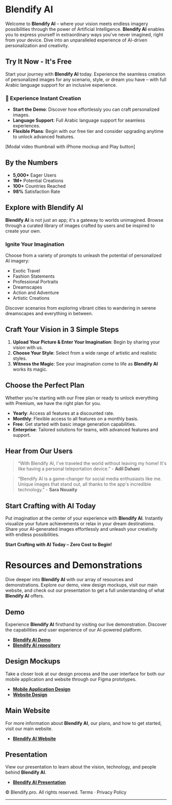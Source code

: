 

# Blendify AI

Welcome to **Blendify AI** – where your vision meets endless imagery possibilities through the power of Artificial Intelligence. **Blendify AI** enables you to express yourself in extraordinary ways you've never imagined, right from your device. Dive into an unparalleled experience of AI-driven personalization and creativity.

## Try It Now - It's Free

Start your journey with **Blendify AI** today. Experience the seamless creation of personalized images for any scenario, style, or dream you have – with full Arabic language support for an inclusive experience.

### 🌟 Experience Instant Creation

- **Start the Demo**: Discover how effortlessly you can craft personalized images.
- **Language Support**: Full Arabic language support for seamless experiences.
- **Flexible Plans**: Begin with our free tier and consider upgrading anytime to unlock advanced features.

[Modal video thumbnail with iPhone mockup and Play button]

## By the Numbers

- **5,000+** Eager Users
- **1M+** Potential Creations
- **100+** Countries Reached
- **98%** Satisfaction Rate

## Explore with Blendify AI

**Blendify AI** is not just an app; it's a gateway to worlds unimagined. Browse through a curated library of images crafted by users and be inspired to create your own.

### Ignite Your Imagination

Choose from a variety of prompts to unleash the potential of personalized AI imagery:
- Exotic Travel
- Fashion Statements
- Professional Portraits
- Dreamscapes
- Action and Adventure
- Artistic Creations

Discover scenarios from exploring vibrant cities to wandering in serene dreamscapes and everything in between.

## Craft Your Vision in 3 Simple Steps

1. **Upload Your Picture & Enter Your Imagination**: Begin by sharing your vision with us.
2. **Choose Your Style**: Select from a wide range of artistic and realistic styles.
3. **Witness the Magic**: See your imagination come to life as **Blendify AI** works its magic.

## Choose the Perfect Plan

Whether you're starting with our Free plan or ready to unlock everything with Premium, we have the right plan for you.

- **Yearly**: Access all features at a discounted rate.
- **Monthly**: Flexible access to all features on a monthly basis.
- **Free**: Get started with basic image generation capabilities.
- **Enterprise**: Tailored solutions for teams, with advanced features and support.

## Hear from Our Users

> “With Blendify AI, I've traveled the world without leaving my home! It's like having a personal teleportation device.” - **Adil Dahani**

> “Blendify AI is a game-changer for social media enthusiasts like me. Unique images that stand out, all thanks to the app's incredible technology.” - **Sara Nouaity**

## Start Crafting with AI Today

Put imagination at the center of your experience with **Blendify AI**. Instantly visualize your future achievements or relax in your dream destinations. Share your AI-generated images effortlessly and unleash your creativity with endless possibilities.

**Start Crafting with AI Today – Zero Cost to Begin!**


# Resources and Demonstrations

Dive deeper into **Blendify AI** with our array of resources and demonstrations. Explore our demo, view design mockups, visit our main website, and check out our presentation to get a full understanding of what **Blendify AI** offers.

## Demo

Experience **Blendify AI** firsthand by visiting our live demonstration. Discover the capabilities and user experience of our AI-powered platform.

- [**Blendify AI Demo**](https://blendify-ai.streamlit.app/)
-  [**Blendify AI repository**](https://github.com/alami-oussama/Blendify-AI)
## Design Mockups

Take a closer look at our design process and the user interface for both our mobile application and website through our Figma prototypes.

- [**Mobile Application Design**](https://www.figma.com/proto/simGQ9jNYjCMwqkUbohGec/Blendify.ai-(Copy)?node-id=27-1026&t=7Be6RxXTefPDjx6h-0&scaling=scale-down&page-id=27%3A891)
- [**Website Design**](https://www.figma.com/proto/simGQ9jNYjCMwqkUbohGec/Blendify.ai-(Copy)?node-id=19-197&t=7Be6RxXTefPDjx6h-0&scaling=contain&page-id=0%3A1)

## Main Website

For more information about **Blendify AI**, our plans, and how to get started, visit our main website.

- [**Blendify AI Website**](https://blendify.pro)

## Presentation

View our presentation to learn about the vision, technology, and people behind **Blendify AI**.

- [**Blendify AI Presentation**](https://www.canva.com/design/DAF_nRHpyR4/g1zcl6Z4mW4TvYOUnvENrg/view?utm_content=DAF_nRHpyR4&utm_campaign=designshare&utm_medium=link&utm_source=editor)



© Blendify.pro. All rights reserved. Terms · Privacy Policy

---
